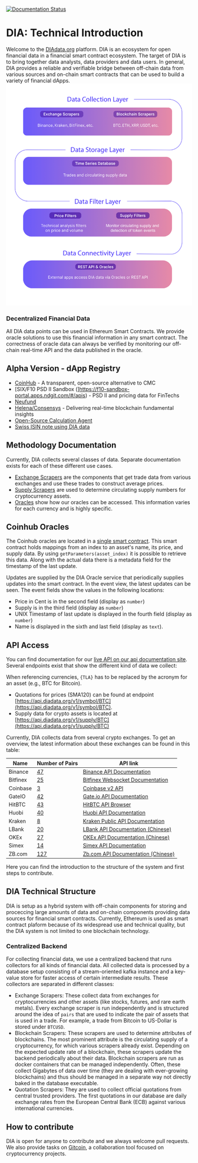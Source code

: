 [![Documentation Status](https://readthedocs.org/projects/diadata/badge/?version=latest)](https://diadata.readthedocs.io/en/latest/?badge=latest)

# DIA: Technical Introduction 
Welcome to the [DIAdata.org](https://diadata.org/) platform.
DIA is an ecosystem for open financial data in a financial smart contract ecosystem.
The target of DIA is to bring together data analysts, data providers and data users.
In general, DIA provides a reliable and verifiable bridge between off-chain data from various sources and on-chain smart contracts that can be used to build a variety of financial dApps.
![DIA Overview](assets/DIA-Architecture.png)

### Decentralized Financial Data
All DIA data points can be used in Ethereum Smart Contracts.
We provide oracle solutions to use this financial information in any smart contract.
The correctness of oracle data can always be verified by monitoring our off-chain real-time API and the data published in the oracle.

## Alpha Version - dApp Registry
* [CoinHub](http://coinhub.diadata.org) - A transparent, open-source alternative to CMC
* [SIX/F10 PSD II Sandbox (]https://f10-sandbox-portal.apps.ndgit.com/#/apis) - PSD II and pricing data for FinTechs 
* [Neufund](https://blog.neufund.org/neufund-1-1-is-live-on-mainnet-db35d77b2ef2) 
* [Helena/Consensys](https://helena.network) - Delivering real-time blockchain fundamental insights
* [Open-Source Calculation Agent](https://blockstate.com/decentral-calculation-agent/)
* [Swiss ISIN note using DIA data](https://en.bitcoinwiki.org/wiki/Index_Fund) 

## Methodology Documentation
Currently, DIA collects several classes of data.
Separate documentation exists for each of these different use cases.

* [Exchange Scrapers](documentation/methodology/ExchangePrices.md) are the components that get trade data from various exchanges and use these trades to construct average prices.
* [Supply Scrapers](documentation/methodology/SupplyNumbers.md) are used to determine circulating supply numbers for cryptocurrency assets.
* [Oracles](documentation/methodology/Oracles.md) show how our oracles can be accessed.
This information varies for each currency and is highly specific.

## Coinhub Oracles

The Coinhub oracles are located in a [single smart contract](https://etherscan.io/address/0xD47FDf51D61c100C447E2D4747c7126F19fa23Ef).
This smart contract holds mappings from an index to an asset's name, its price, and supply data.
By using `getParameters(asset_index)` it is possible to retrieve this data.
Along with the actual data there is a metadata field for the timestamp of the last update.

Updates are supplied by the DIA Oracle service that periodically supplies updates into the smart contract.
In the event view, the latest updates can be seen.
The event fields show the values in the following locations:

* Price in Cent is in the second field (display as `number`)
* Supply is in the third field (display as `number`)
* UNIX Timestamp of last update is displayed in the fourth field (display as `number`)
* Name is displayed in the sixth and last field (display as `text`).

## API Access
You can find documentation for our [live API on our api documentation site](api/docs/api.md).
Several endpoints exist that show the different kind of data we collect:

When referencing currencies, `{TLA}` has to be replaced by the acronym for an asset (e.g., BTC for Bitcoin).
* Quotations for prices (SMA120) can be found at endpoint [https://api.diadata.org/v1/symbol/BTC](https://api.diadata.org/v1/symbol/BTC).
* Supply data for crypto assets is located at [https://api.diadata.org/v1/supply/BTC](https://api.diadata.org/v1/supply/BTC)

Currently, DIA collects data from several crypto exchanges.
To get an overview, the latest information about these exchanges can be found in this table:

Name | Number of Pairs | API link
--- | --- | ---
Binance | [47](config/Binance.json) | [Binance API Documentation](https://github.com/binance-exchange/binance-official-api-docs)
Bitfinex | [25](config/Bitfinex.json) | [Bitfinex Websocket Documentation](https://docs.bitfinex.com/docs/ws-general)
Coinbase | [3](config/CoinBase.json) | [Coinbase v2 API](https://developers.coinbase.com/api/v2)
GateIO | [42](config/GateIO.json) | [Gate.io API Documentation](https://www.gate.io/api2)
HitBTC | [43](config/HitBTC.json) | [HitBTC API Browser](https://api.hitbtc.com/api/2/explore/)
Huobi | [40](config/Huobi.json) | [Huobi API Documentation](https://github.com/huobiapi/API_Docs_en/wiki/Huobi.pro-API)
Kraken | [8](config/Kraken.json) | [Kraken Public API Documentation](https://www.kraken.com/help/api#public-market-data)
LBank | [20](config/LBank.json) | [LBank API Documentation (Chinese)](https://github.com/LBank-exchange/lbank-official-api-docs)
OKEx | [27](config/OKEx.json) | [OKEx API Documentation (Chinese)](https://github.com/okcoin-okex/API-docs-OKEx.com)
Simex | [14](config/Simex.json) | [Simex API Documentation](https://simex.global/en/docs/introduction)
ZB.com | [127](config/ZB.json) | [Zb.com API Documentation (Chinese)](https://www.zb.com/i/developer)

Here you can find the introduction to the structure of the system and first steps to contribute.

## DIA Technical Structure
DIA is setup as a hybrid system with off-chain components for storing and proceccing large amounts of data and on-chain components providing data sources for financial smart contracts.
Currently, Ethereum is used as smart contract plaform because of its widespread use and technical quality, but the DIA system is not limited to one blockchain technology.

### Centralized Backend
For collecting financial data, we use a centralized backend that runs collectors for all kinds of financial data.
All collected data is processed by a database setup consisting of a stream-oriented kafka instance and a key-value store for faster access of certain intermediate results.
These collectors are separated in different classes:

* Exchange Scrapers: These collect data from exchanges for cryptocurrencies and other assets (like stocks, futures, and rare earth metals).
Every exchange scraper is run independently and is structured around the idea of `pairs` that are used to indicate the pair of assets that is used in a trade.
For example, a trade from Bitcoin to US-Dollar is stored under `BTCUSD`.
* Blockchain Scrapers: These scrapers are used to determine attributes of blockchains. The most prominent attribute is the circulating supply of a cryptocurrency, for which various scrapers already exist.
Depending on the expected update rate of a blockchain, these scrapers update the backend periodically about their data.
Blockchain scrapers are run as docker containers that can be managed independently.
Often, these collect Gigabytes of data over time (they are dealing with ever-growing blockchains) and thus should be managed in a separate way not directly baked in the database executable.
* Quotation Scrapers: They are used to collect official quotations from central trusted providers.
The first quotations in our database are daily exchange rates from the European Central Bank (ECB) against various international currencies.

## How to contribute
DIA is open for anyone to contribute and we always welcome pull requests.
We also provide tasks on [Gitcoin](https://gitcoin.co/), a collaboration tool focused on cryptocurrency projects.


